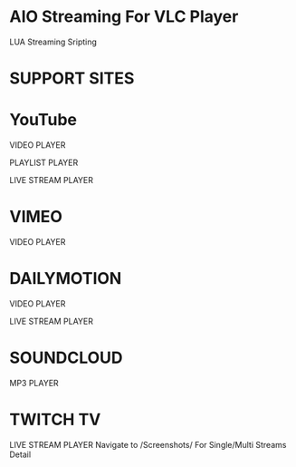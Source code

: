 # AIO Streaming For VLC Player
LUA Streaming Sripting

# SUPPORT SITES

# YouTube
VIDEO PLAYER

PLAYLIST PLAYER

LIVE STREAM PLAYER

# VIMEO

VIDEO PLAYER

# DAILYMOTION

VIDEO PLAYER

LIVE STREAM PLAYER

# SOUNDCLOUD

MP3 PLAYER

# TWITCH TV

LIVE STREAM PLAYER
Navigate to /Screenshots/ For Single/Multi Streams Detail
